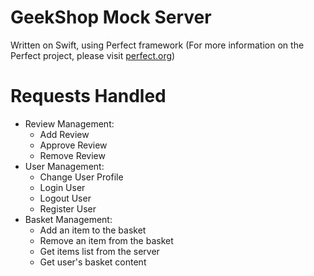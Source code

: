 # GeekShop Mock Server
Written on Swift, using Perfect framework (For more information on the Perfect project, please visit [perfect.org](http://perfect.org))

# Requests Handled
- Review Management:
  * Add Review
  * Approve Review
  * Remove Review
- User Management:
  * Change User Profile
  * Login User
  * Logout User
  * Register User
- Basket Management:
  * Add an item to the basket
  * Remove an item from the basket
  * Get items list from the server
  * Get user's basket content
